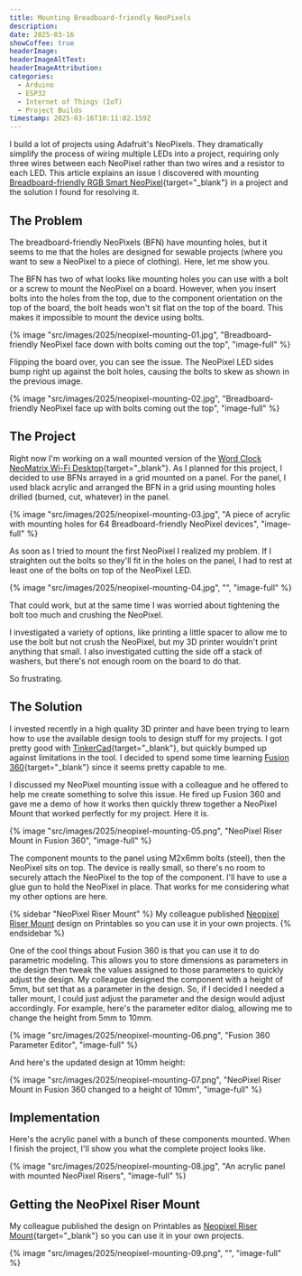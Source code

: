 ```yaml
---
title: Mounting Breadboard-friendly NeoPixels
description: 
date: 2025-03-16
showCoffee: true
headerImage: 
headerImageAltText: 
headerImageAttribution: 
categories:
  - Arduino
  - ESP32
  - Internet of Things (IoT)
  - Project Builds
timestamp: 2025-03-16T10:11:02.159Z
---
```


I build a lot of projects using Adafruit's NeoPixels. They dramatically simplify the process of wiring multiple LEDs into a project, requiring only three wires between each NeoPixel rather than two wires and a resistor to each LED. This article explains an issue I discovered with mounting [Breadboard-friendly RGB Smart NeoPixel](https://www.adafruit.com/product/1558){target="_blank"} in a project and the solution I found for resolving it.

## The Problem

The breadboard-friendly NeoPixels (BFN) have mounting holes, but it seems to me that the holes are designed for sewable projects (where you want to sew a NeoPixel to a piece of clothing). Here, let me show you.

The BFN has two of what looks like mounting holes you can use with a bolt or a screw to mount the NeoPixel on a board. However, when you insert bolts into the holes from the top, due to the component orientation on the top of the board, the bolt heads won't sit flat on the top of the board. This makes it impossible to mount the device using bolts. 

{% image "src/images/2025/neopixel-mounting-01.jpg", "Breadboard-friendly NeoPixel face down with bolts coming out the top", "image-full" %}

Flipping the board over, you can see the issue. The NeoPixel LED sides bump right up against the bolt holes, causing the bolts to skew as shown in the previous image.

{% image "src/images/2025/neopixel-mounting-02.jpg", "Breadboard-friendly NeoPixel face up with bolts coming out the top", "image-full" %}

## The Project

Right now I'm working on a wall mounted version of the [Word Clock NeoMatrix Wi-Fi Desktop](https://github.com/johnwargo/word-clock-neomatrix-wifi-desktop){target="_blank"}. As I planned for this project, I decided to use BFNs arrayed in a grid mounted on a panel. For the panel, I used black acrylic and arranged the BFN in a grid using mounting holes drilled (burned, cut, whatever) in the panel.

{% image "src/images/2025/neopixel-mounting-03.jpg", "A piece of acrylic with mounting holes for 64 Breadboard-friendly NeoPixel devices", "image-full" %}

As soon as I tried to mount the first NeoPixel I realized my problem. If I straighten out the bolts so they'll fit in the holes on the panel, I had to rest at least one of the bolts on top of the NeoPixel LED.

{% image "src/images/2025/neopixel-mounting-04.jpg", "", "image-full" %}

That could work, but at the same time I was worried about tightening the bolt too much and crushing the NeoPixel. 

I investigated a variety of options, like printing a little spacer to allow me to use the bolt but not crush the NeoPixel, but my 3D printer wouldn't print anything that small. I also investigated cutting the side off a stack of washers, but there's not enough room on the board to do that. 

So frustrating.

## The Solution

I invested recently in a high quality 3D printer and have been trying to learn how to use the available design tools to design stuff for my projects. I got pretty good with [TinkerCad](https://www.tinkercad.com/){target="_blank"}, but quickly bumped up against limitations in the tool. I decided to spend some time learning [Fusion 360](https://www.autodesk.com/products/fusion-360){target="_blank"} since it seems pretty capable to me. 

I discussed my NeoPixel mounting issue with a colleague and he offered to help me create something to solve this issue. He fired up Fusion 360 and gave me a demo of how it works then quickly threw together a NeoPixel Mount that worked perfectly for my project. Here it is.

{% image "src/images/2025/neopixel-mounting-05.png", "NeoPixel Riser Mount in Fusion 360", "image-full" %}

The component mounts to the panel using M2x6mm bolts (steel), then the NeoPixel sits on top. The device is really small, so there's no room to securely attach the NeoPixel to the top of the component. I'll have to use a glue gun to hold the NeoPixel in place. That works for me considering what my other options are here. 

{% sidebar "NeoPixel Riser Mount" %}
My colleague published <a href="https://www.printables.com/model/1226485-neopixel-riser-mount" target="_blank">Neopixel Riser Mount</a> design on Printables so you can use it in your own projects. 
{% endsidebar %}

One of the cool things about Fusion 360 is that you can use it to do parametric modeling. This allows you to store dimensions as parameters in the design then tweak the values assigned to those parameters to quickly adjust the design. My colleague designed the component with a height of 5mm, but set that as a parameter in the design. So, if I decided I needed a taller mount, I could just adjust the parameter and the design would adjust accordingly. For example, here's the parameter editor dialog, allowing me to change the height from 5mm to 10mm.

{% image "src/images/2025/neopixel-mounting-06.png", "Fusion 360 Parameter Editor", "image-full" %}

And here's the updated design at 10mm height:

{% image "src/images/2025/neopixel-mounting-07.png", "NeoPixel Riser Mount in Fusion 360 changed to a height of 10mm", "image-full" %}

## Implementation

Here's the acrylic panel with a bunch of these components mounted. When I finish the project, I'll show you what the complete project looks like.

{% image "src/images/2025/neopixel-mounting-08.jpg", "An acrylic panel with mounted NeoPixel Risers", "image-full" %}

## Getting the NeoPixel Riser Mount

My colleague published the design on Printables as [Neopixel Riser Mount](https://www.printables.com/model/1226485-neopixel-riser-mount){target="_blank"} so you can use it in your own projects. 

{% image "src/images/2025/neopixel-mounting-09.png", "", "image-full" %}
